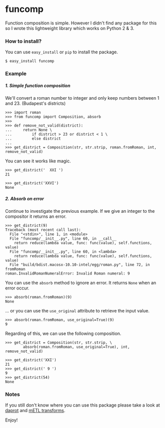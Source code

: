 # funcomp

Function composition is simple. However I didn't find any package for this so I wrote this lightweight library which works on Python 2 & 3.

### How to install?

You can use `easy_install` or `pip` to install the package.

	$ easy_install funcomp
	
### Example

##### 1. Simple function composition

We'll convert a roman number to integer and only keep numbers between 1 and 23. (Budapest's districts)
	
	>>> import roman
	>>> from funcomp import Composition, absorb
	>>> 
	>>> def remove_not_valid(district):
	...     return None \
	...         if district > 23 or district < 1 \
	...         else district
	... 
	>>> get_district = Composition(str, str.strip, roman.fromRoman, int, remove_not_valid)
	
You can see it works like magic.

	>>> get_district('  XXI ')
	21
	
	>>> get_district('XXVI')
	None

##### 2. Absorb on error

Continue to investigate the previous example. If we give an integer to the compositor it returns an error.

	>>> get_district(9)
	Traceback (most recent call last):
	  File "<stdin>", line 1, in <module>
	  File "funcomp/__init__.py", line 60, in __call__
	    return reduce(lambda value, func: func(value), self.functions, value)
	  File "funcomp/__init__.py", line 60, in <lambda>
	    return reduce(lambda value, func: func(value), self.functions, value)
	  File "build/bdist.macosx-10.10-intel/egg/roman.py", line 72, in fromRoman
	roman.InvalidRomanNumeralError: Invalid Roman numeral: 9

You can use the `absorb` method to ignore an error. It returns `None` when an error occur.

	>>> absorb(roman.fromRoman)(9)
	None
	
... or you can use the `use_original` attribute to retrieve the input value.
	
	>>> absorb(roman.fromRoman, use_original=True)(9)
	9	

Regarding of this, we can use the following composition.


	>>> get_district = Composition(str, str.strip, \
			absorb(roman.fromRoman, use_original=True), int, remove_not_valid)
		
	>>> get_district('XXI')
	21
	>>> get_district(' 9 ')
	9
	>>> get_district(54)
	None
	
### Notes

If you still don't know where you can use this package please take a look at [daprot](https://github.com/bfaludi/daprot) and [mETL transforms](https://github.com/ceumicrodata/mETL#transforms).

Enjoy!